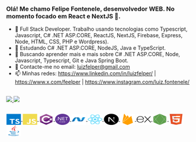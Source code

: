 ### Olá! Me chamo Felipe Fontenele, desenvolvedor WEB. No momento focado em React e NextJS 👋.

- 🔭 Full Stack Developer. Trabalho usando tecnologias como Typescript, Javascript, C# .NET ASP.CORE, ReactJS, NextJS, Firebase, Express, Node, HTML, CSS, PHP e Wordpress).
- 🌱 Estudando C# .NET ASP.CORE, NodeJS, Java e TypeScript.
- 🤔 Buscando aprender mais e mais sobre C# .NET ASP.CORE, Node, Javascript, Typescript, Git e Java Spring Boot.
- 💬 Contacte-me no email: luizfelper@gmail.com
- 📫 Minhas redes: https://www.linkedin.com/in/luizfelper/ | https://www.x.com/feelper | https://www.instagram.com/luiz.fontenele/

##

<div style="display: inline_block">
  <a href="https://github.com/luizfelper">
    <img height="165em" src="https://github-readme-stats.vercel.app/api?username=luizfelper&show_icons=true&theme=radical&include_all_commits=true&count_private=true" />
    <img height="165em" src="https://github-readme-stats.vercel.app/api/top-langs/?username=luizfelper&layout=compact&langs_count=16&theme=radical" />
</div>

##
  
<div style="display: inline_block">
  <img align="center" alt="felperTS" height="30" width="40" src="https://raw.githubusercontent.com/devicons/devicon/master/icons/typescript/typescript-plain.svg" />  
  <img align="center" alt="felperJS" height="30" width="40" src="https://raw.githubusercontent.com/devicons/devicon/master/icons/javascript/javascript-plain.svg" />  
  <img align="center" alt="felperC#" height="30" width="40" src="https://raw.githubusercontent.com/devicons/devicon/master/icons/csharp/csharp-original.svg" /> 
    <img align="center" alt="felperDotNetCore" height="30" width="40" src="https://raw.githubusercontent.com/devicons/devicon/master/icons/dotnetcore/dotnetcore-original.svg" /> 
  <img align="center" alt="felperDotNet" height="30" width="40" src="https://raw.githubusercontent.com/devicons/devicon/master/icons/dot-net/dot-net-original.svg" /> 
  <img align="center" alt="felperReact" height="30" width="40" src="https://raw.githubusercontent.com/devicons/devicon/master/icons/react/react-original.svg" /> 
  <img align="center" alt="felperNextJS" height="30" width="40" src="https://raw.githubusercontent.com/devicons/devicon/master/icons/nextjs/nextjs-original.svg" /> 
  <img align="center" alt="felperFireBase" height="30" width="40" src="https://raw.githubusercontent.com/devicons/devicon/master/icons/firebase/firebase-plain.svg" />
  <img align="center" alt="felperExpress" height="30" width="40" src="https://raw.githubusercontent.com/devicons/devicon/master/icons/express/express-original.svg" />
  <img align="center" alt="felperNode" height="30" width="40" src="https://raw.githubusercontent.com/devicons/devicon/master/icons/nodejs/nodejs-plain.svg" />
  <img align="center" alt="felperHTML5" height="30" width="40" src="https://raw.githubusercontent.com/devicons/devicon/master/icons/html5/html5-original.svg" /> 
  <img align="center" alt="felperCSS3" height="30" width="40" src="https://raw.githubusercontent.com/devicons/devicon/master/icons/java/java-original.svg" /> 
  
</div>
  
